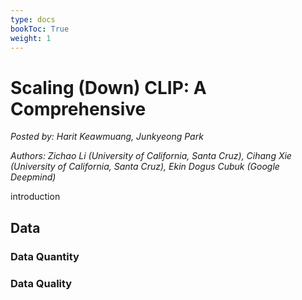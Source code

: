 ```yaml
---
type: docs
bookToc: True
weight: 1
---
```


# Scaling (Down) CLIP: A Comprehensive
*Posted by: Harit Keawmuang, Junkyeong Park*

*Authors: Zichao Li (University of California, Santa Cruz), Cihang Xie (University of California, Santa Cruz), Ekin Dogus Cubuk (Google Deepmind)*

introduction

## Data
### Data Quantity

### Data Quality
